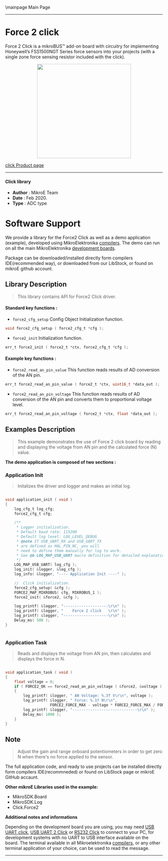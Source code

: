 \mainpage Main Page
 
---
# Force 2 click

Force 2 Click is a mikroBUS™ add-on board with circuitry for implementing Honeywell’s FSS1500NGT Series force sensors into your projects (with a single zone force sensing resistor included with the click).

<p align="center">
  <img src="https://download.mikroe.com/images/click_for_ide/force2_click.png" height=300px>
</p>

[click Product page](https://www.mikroe.com/force-2-click)

---


#### Click library 

- **Author**        : MikroE Team
- **Date**          : Feb 2020.
- **Type**          : ADC type


# Software Support

We provide a library for the Force2 Click 
as well as a demo application (example), developed using MikroElektronika 
[compilers](https://shop.mikroe.com/compilers). 
The demo can run on all the main MikroElektronika [development boards](https://shop.mikroe.com/development-boards).

Package can be downloaded/installed directly form compilers IDE(recommended way), or downloaded from our LibStock, or found on mikroE github account. 

## Library Description

> This library contains API for Force2 Click driver.

#### Standard key functions :

- `force2_cfg_setup` Config Object Initialization function.
```c
void force2_cfg_setup ( force2_cfg_t *cfg ); 
```

- `force2_init` Initialization function.
```c
err_t force2_init ( force2_t *ctx, force2_cfg_t *cfg );
```

#### Example key functions :

- `force2_read_an_pin_value` This function reads results of AD conversion of the AN pin.
```c
err_t force2_read_an_pin_value ( force2_t *ctx, uint16_t *data_out );
```

- `force2_read_an_pin_voltage` This function reads results of AD conversion of the AN pin and converts them to proportional voltage level.
```c
err_t force2_read_an_pin_voltage ( force2_t *ctx, float *data_out );
```

## Examples Description

> This example demonstrates the use of Force 2 click board by reading and displaying the voltage from AN pin and the calculated force (N) value.

**The demo application is composed of two sections :**

### Application Init 

> Initalizes the driver and logger and makes an initial log.

```c

void application_init ( void )
{
    log_cfg_t log_cfg;
    force2_cfg_t cfg;

    /** 
     * Logger initialization.
     * Default baud rate: 115200
     * Default log level: LOG_LEVEL_DEBUG
     * @note If USB_UART_RX and USB_UART_TX 
     * are defined as HAL_PIN_NC, you will 
     * need to define them manually for log to work. 
     * See @b LOG_MAP_USB_UART macro definition for detailed explanation.
     */
    LOG_MAP_USB_UART( log_cfg );
    log_init( &logger, &log_cfg );
    log_info( &logger, "---- Application Init ----" );

    //  Click initialization.
    force2_cfg_setup( &cfg );
    FORCE2_MAP_MIKROBUS( cfg, MIKROBUS_1 );
    force2_init( &force2, &cfg );

    log_printf( &logger, "--------------------\r\n" );
    log_printf( &logger, "    Force 2 click   \r\n" );
    log_printf( &logger, "--------------------\r\n" );
    Delay_ms( 500 );
}
  
```

### Application Task

> Reads and displays the voltage from AN pin, then calculates and displays the force in N.

```c

void application_task ( void )
{
    float voltage = 0;
    if ( FORCE2_OK == force2_read_an_pin_voltage ( &force2, &voltage ) ) 
    {
        log_printf( &logger, " AN Voltage: %.3f V\r\n", voltage );
        log_printf( &logger, " Force: %.1f N\r\n", 
                    FORCE2_FORCE_MAX - voltage * FORCE2_FORCE_MAX / FORCE2_VREF );
        log_printf( &logger, "-----------------------------\r\n" );
        Delay_ms( 1000 );
    }
}  

```

## Note

> Adjust the gain and range onboard potentiometers in order to get zero N when there's no force applied to the sensor.

The full application code, and ready to use projects can be  installed directly form compilers IDE(recommneded) or found on LibStock page or mikroE GitHub accaunt.

**Other mikroE Libraries used in the example:** 

- MikroSDK.Board
- MikroSDK.Log
- Click.Force2

**Additional notes and informations**

Depending on the development board you are using, you may need 
[USB UART click](https://shop.mikroe.com/usb-uart-click), 
[USB UART 2 Click](https://shop.mikroe.com/usb-uart-2-click) or 
[RS232 Click](https://shop.mikroe.com/rs232-click) to connect to your PC, for 
development systems with no UART to USB interface available on the board. The 
terminal available in all Mikroelektronika 
[compilers](https://shop.mikroe.com/compilers), or any other terminal application 
of your choice, can be used to read the message.



---
